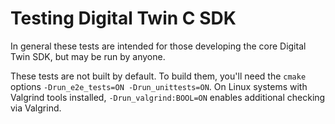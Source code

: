 # Testing Digital Twin C SDK

In general these tests are intended for those developing the core Digital Twin SDK, but may be run by anyone.  

These tests are not built by default.  To build them, you'll need the `cmake` options `-Drun_e2e_tests=ON -Drun_unittests=ON`.  On Linux systems with Valgrind tools installed, `-Drun_valgrind:BOOL=ON` enables additional checking via Valgrind.